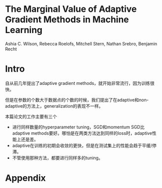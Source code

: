 # The Marginal Value of Adaptive Gradient Methods in Machine Learning

Ashia C. Wilson, Rebecca Roelofs, Mitchell Stern, Nathan Srebro, Benjamin Recht

# Intro

自从前几年提出了adaptive gradient methods，就开始非常流行，因为训练很快。

但是在参数的个数大于数据点的个数的时候，我们提出了在adaptive和non-adaptive的方法上，generalization的表现不一样。

本篇论文的工作主要有三个

+ 进行同样数量的hyperparameter tuning，SGD和momentum SGD比adaptive methods要好。哪怕是在两类方法达到同样的loss时，adaptive性能上还是差。
+ adaptive在训练的初期会收敛的更快，但是在测试集上的性能会趋于平缓/停滞。
+ 不管使用那种方法，都要进行同样多的tuning。

# Appendix